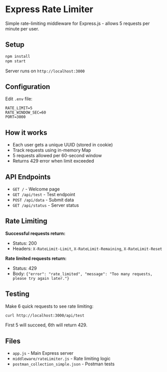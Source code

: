 # Express Rate Limiter

Simple rate-limiting middleware for Express.js - allows 5 requests per minute per user.

## Setup

```bash
npm install
npm start
```

Server runs on `http://localhost:3000`

## Configuration

Edit `.env` file:
```
RATE_LIMIT=5
RATE_WINDOW_SEC=60
PORT=3000
```

## How it works

- Each user gets a unique UUID (stored in cookie)
- Track requests using in-memory Map
- 5 requests allowed per 60-second window
- Returns 429 error when limit exceeded

## API Endpoints

- `GET /` - Welcome page
- `GET /api/test` - Test endpoint
- `POST /api/data` - Submit data
- `GET /api/status` - Server status

## Rate Limiting

**Successful requests return:**
- Status: 200
- Headers: `X-RateLimit-Limit`, `X-RateLimit-Remaining`, `X-RateLimit-Reset`

**Rate limited requests return:**
- Status: 429
- Body: `{"error": "rate_limited", "message": "Too many requests, please try again later."}`

## Testing

Make 6 quick requests to see rate limiting:
```bash
curl http://localhost:3000/api/test
```

First 5 will succeed, 6th will return 429.

## Files

- `app.js` - Main Express server
- `middleware/rateLimiter.js` - Rate limiting logic
- `postman_collection_simple.json` - Postman tests
